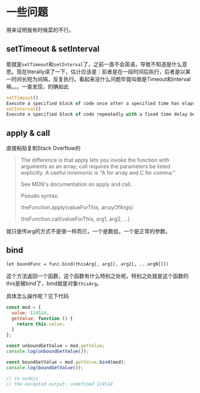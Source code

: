# 一些问题

用来证明我有时候菜的不行。

## setTimeout & setInterval

那就是`setTimeout`和`setInterval`了，之前一直不会英语，导致不知道是什么意思。现在literally读了一下，估计应该是：前者是在一段时间后执行，后者是以某一时间长短为间隔，反复执行。看起来没什么问题毕竟叫做是Timeout和Interval嘛。。。一查发现，的确如此

``` javascript
setTimeout()
Execute a specified block of code once after a specified time has elapsed.
setInterval()
Execute a specified block of code repeatedly with a fixed time delay between each call.
```

## apply & call

直接粘贴复制Stack Overflow的

> The difference is that apply lets you invoke the function with arguments as an array; call requires the parameters be listed explicitly. A useful mnemonic is "A for array and C for comma."
>
>See MDN's documentation on apply and call.
>
>Pseudo syntax:
>
>theFunction.apply(valueForThis, arrayOfArgs)
>
>theFunction.call(valueForThis, arg1, arg2, ...)

就只是传arg的方式不是很一样而已，一个是数组，一个是正常的参数。

## bind

`let boundFunc = func.bind(thisArg[, arg1[, arg2[, ...argN]]])`

这个方法返回一个函数，这个函数有什么特别之处呢。特别之处就是这个函数的this是被bind了，bind就是对象`thisArg`。

具体怎么操作呢？见下代码

``` javascript
const mod = {
  value: 114514,
  getValue: function () {
    return this.value;
  }
};

const unboundGetValue = mod.getValue;
console.log(unboundGetValue());

const boundGetValue = mod.getValue.bind(mod);
console.log(boundGetValue());

// in nodejs
// the excepted output: undefined 114514
```
